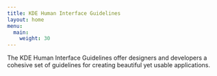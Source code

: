 ```yaml
---
title: KDE Human Interface Guidelines
layout: home
menu:
  main:
    weight: 30
---
```


The KDE Human Interface Guidelines offer designers and developers a cohesive set of guidelines for creating beautiful yet usable applications.
